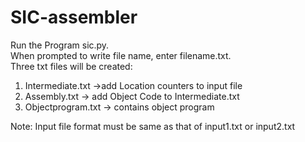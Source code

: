 # SIC-assembler
Run the Program sic.py.<br/>
When prompted to write file name, enter filename.txt.<br/>
Three txt files will be created:
  1. Intermediate.txt ->add Location counters to input file
  2. Assembly.txt -> add Object Code to Intermediate.txt
  3. Objectprogram.txt -> contains object program

Note: Input file format must be same as that of input1.txt or input2.txt
